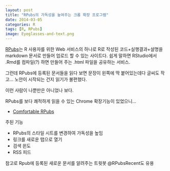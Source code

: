 ```yaml
---
layout: post
title: "RPubs의 가독성을 높여주는 크롬 확장 프로그램"
date: 2014-03-05
categories: R
tags: [R, RPubs]
image: Eyeglasses-and-text.png
---
```


[RPubs](http://rpubs.com/)는 R 사용자를 위한 Web 서비스의 하나로 R로 작성된 코드+실행결과+설명을 markdown 문서로 만들어 업로드 할 수 있는 사이트다. 쉽게 말하면 RStudio에서 .Rmd를 컴파일(?) 하면 만들어 주는 .html 파일을 공유하는 서비스.

그런데 RPubs에 등록된 문서들을 읽다 보면 문장이 왼쪽에 딱 붙어있는데다 글씨도 작고...
노안이 시작되는 건지 읽기가 불편했다.

<!--more-->

이런 사람이 나뿐만은 아니었나 보다. 

RPubs를 보다 쾌적하게 읽을 수 있는 Chrome 확장기능이 있었으니...

* [Comfortable RPubs](https://chrome.google.com/webstore/detail/noighcjkbkmjmpmfopmpmefoiaddgijo)

주된 기능

* RPubs의 스타일 시트를 변경하여 가독성을 높임
* 링크를 새로운 탭으로 열기
* 검색 윈도
* RSS 피드 

참고로 Rpub에 등록된 새로운 문서를 알려주는 트윗봇 @RPubsRecent도 유용


